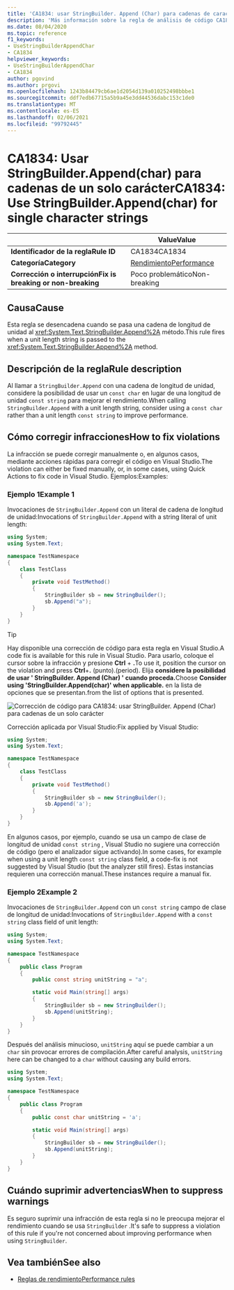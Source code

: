 ```yaml
---
title: 'CA1834: usar StringBuilder. Append (Char) para cadenas de caracteres individuales (análisis de código)'
description: 'Más información sobre la regla de análisis de código CA1834: usar StringBuilder. Append (Char) para cadenas de un solo carácter'
ms.date: 08/04/2020
ms.topic: reference
f1_keywords:
- UseStringBuilderAppendChar
- CA1834
helpviewer_keywords:
- UseStringBuilderAppendChar
- CA1834
author: pgovind
ms.author: prgovi
ms.openlocfilehash: 1243b84479cb6ae1d2054d139a010252498bbbe1
ms.sourcegitcommit: ddf7edb67715a5b9a45e3dd44536dabc153c1de0
ms.translationtype: MT
ms.contentlocale: es-ES
ms.lasthandoff: 02/06/2021
ms.locfileid: "99792445"
---
```

# <a name="ca1834-use-stringbuilderappendchar-for-single-character-strings"></a><span data-ttu-id="506ed-103">CA1834: Usar StringBuilder.Append(char) para cadenas de un solo carácter</span><span class="sxs-lookup"><span data-stu-id="506ed-103">CA1834: Use StringBuilder.Append(char) for single character strings</span></span>

| | <span data-ttu-id="506ed-104">Value</span><span class="sxs-lookup"><span data-stu-id="506ed-104">Value</span></span> |
|-|-|
| <span data-ttu-id="506ed-105">**Identificador de la regla**</span><span class="sxs-lookup"><span data-stu-id="506ed-105">**Rule ID**</span></span> |<span data-ttu-id="506ed-106">CA1834</span><span class="sxs-lookup"><span data-stu-id="506ed-106">CA1834</span></span>|
| <span data-ttu-id="506ed-107">**Categoría**</span><span class="sxs-lookup"><span data-stu-id="506ed-107">**Category**</span></span> |[<span data-ttu-id="506ed-108">Rendimiento</span><span class="sxs-lookup"><span data-stu-id="506ed-108">Performance</span></span>](performance-warnings.md)|
| <span data-ttu-id="506ed-109">**Corrección o interrupción**</span><span class="sxs-lookup"><span data-stu-id="506ed-109">**Fix is breaking or non-breaking**</span></span> |<span data-ttu-id="506ed-110">Poco problemático</span><span class="sxs-lookup"><span data-stu-id="506ed-110">Non-breaking</span></span>|

## <a name="cause"></a><span data-ttu-id="506ed-111">Causa</span><span class="sxs-lookup"><span data-stu-id="506ed-111">Cause</span></span>

<span data-ttu-id="506ed-112">Esta regla se desencadena cuando se pasa una cadena de longitud de unidad al <xref:System.Text.StringBuilder.Append%2A> método.</span><span class="sxs-lookup"><span data-stu-id="506ed-112">This rule fires when a unit length string is passed to the <xref:System.Text.StringBuilder.Append%2A> method.</span></span>

## <a name="rule-description"></a><span data-ttu-id="506ed-113">Descripción de la regla</span><span class="sxs-lookup"><span data-stu-id="506ed-113">Rule description</span></span>

<span data-ttu-id="506ed-114">Al llamar a `StringBuilder.Append` con una cadena de longitud de unidad, considere la posibilidad de usar un `const char` en lugar de una longitud de unidad `const string` para mejorar el rendimiento.</span><span class="sxs-lookup"><span data-stu-id="506ed-114">When calling `StringBuilder.Append` with a unit length string, consider using a `const char` rather than a unit length `const string` to improve performance.</span></span>

## <a name="how-to-fix-violations"></a><span data-ttu-id="506ed-115">Cómo corregir infracciones</span><span class="sxs-lookup"><span data-stu-id="506ed-115">How to fix violations</span></span>

<span data-ttu-id="506ed-116">La infracción se puede corregir manualmente o, en algunos casos, mediante acciones rápidas para corregir el código en Visual Studio.</span><span class="sxs-lookup"><span data-stu-id="506ed-116">The violation can either be fixed manually, or, in some cases, using Quick Actions to fix code in Visual Studio.</span></span> <span data-ttu-id="506ed-117">Ejemplos:</span><span class="sxs-lookup"><span data-stu-id="506ed-117">Examples:</span></span>

### <a name="example-1"></a><span data-ttu-id="506ed-118">Ejemplo 1</span><span class="sxs-lookup"><span data-stu-id="506ed-118">Example 1</span></span>

<span data-ttu-id="506ed-119">Invocaciones de `StringBuilder.Append` con un literal de cadena de longitud de unidad:</span><span class="sxs-lookup"><span data-stu-id="506ed-119">Invocations of `StringBuilder.Append` with a string literal of unit length:</span></span>

```csharp
using System;
using System.Text;

namespace TestNamespace
{
    class TestClass
    {
        private void TestMethod()
        {
            StringBuilder sb = new StringBuilder();
            sb.Append("a");
        }
    }
}
```

> [!TIP]
> <span data-ttu-id="506ed-120">Hay disponible una corrección de código para esta regla en Visual Studio.</span><span class="sxs-lookup"><span data-stu-id="506ed-120">A code fix is available for this rule in Visual Studio.</span></span> <span data-ttu-id="506ed-121">Para usarlo, coloque el cursor sobre la infracción y presione **Ctrl** + **.**</span><span class="sxs-lookup"><span data-stu-id="506ed-121">To use it, position the cursor on the violation and press **Ctrl**+**.**</span></span> <span data-ttu-id="506ed-122">(punto).</span><span class="sxs-lookup"><span data-stu-id="506ed-122">(period).</span></span> <span data-ttu-id="506ed-123">Elija **considere la posibilidad de usar ' StringBuilder. Append (Char) ' cuando proceda.**</span><span class="sxs-lookup"><span data-stu-id="506ed-123">Choose **Consider using 'StringBuilder.Append(char)' when applicable.**</span></span> <span data-ttu-id="506ed-124">en la lista de opciones que se presentan.</span><span class="sxs-lookup"><span data-stu-id="506ed-124">from the list of options that is presented.</span></span>
>
> ![Corrección de código para CA1834: usar StringBuilder. Append (Char) para cadenas de un solo carácter](media/ca1834-codefix.png)

<span data-ttu-id="506ed-126">Corrección aplicada por Visual Studio:</span><span class="sxs-lookup"><span data-stu-id="506ed-126">Fix applied by Visual Studio:</span></span>

```csharp
using System;
using System.Text;

namespace TestNamespace
{
    class TestClass
    {
        private void TestMethod()
        {
            StringBuilder sb = new StringBuilder();
            sb.Append('a');
        }
    }
}
```

<span data-ttu-id="506ed-127">En algunos casos, por ejemplo, cuando se usa un campo de clase de longitud de unidad `const string` , Visual Studio no sugiere una corrección de código (pero el analizador sigue activando).</span><span class="sxs-lookup"><span data-stu-id="506ed-127">In some cases, for example when using a unit length `const string` class field, a code-fix is not suggested by Visual Studio (but the analyzer still fires).</span></span> <span data-ttu-id="506ed-128">Estas instancias requieren una corrección manual.</span><span class="sxs-lookup"><span data-stu-id="506ed-128">These instances require a manual fix.</span></span>

### <a name="example-2"></a><span data-ttu-id="506ed-129">Ejemplo 2</span><span class="sxs-lookup"><span data-stu-id="506ed-129">Example 2</span></span>

<span data-ttu-id="506ed-130">Invocaciones de `StringBuilder.Append` con un `const string` campo de clase de longitud de unidad:</span><span class="sxs-lookup"><span data-stu-id="506ed-130">Invocations of `StringBuilder.Append` with a `const string` class field of unit length:</span></span>

```cs
using System;
using System.Text;

namespace TestNamespace
{
    public class Program
    {
        public const string unitString = "a";

        static void Main(string[] args)
        {
            StringBuilder sb = new StringBuilder();
            sb.Append(unitString);
        }
    }
}
```

<span data-ttu-id="506ed-131">Después del análisis minucioso, `unitString` aquí se puede cambiar a un `char` sin provocar errores de compilación.</span><span class="sxs-lookup"><span data-stu-id="506ed-131">After careful analysis, `unitString` here can be changed to a `char` without causing any build errors.</span></span>

```cs
using System;
using System.Text;

namespace TestNamespace
{
    public class Program
    {
        public const char unitString = 'a';

        static void Main(string[] args)
        {
            StringBuilder sb = new StringBuilder();
            sb.Append(unitString);
        }
    }
}
```

## <a name="when-to-suppress-warnings"></a><span data-ttu-id="506ed-132">Cuándo suprimir advertencias</span><span class="sxs-lookup"><span data-stu-id="506ed-132">When to suppress warnings</span></span>

<span data-ttu-id="506ed-133">Es seguro suprimir una infracción de esta regla si no le preocupa mejorar el rendimiento cuando se usa `StringBuilder` .</span><span class="sxs-lookup"><span data-stu-id="506ed-133">It's safe to suppress a violation of this rule if you're not concerned about improving performance when using `StringBuilder`.</span></span>

## <a name="see-also"></a><span data-ttu-id="506ed-134">Vea también</span><span class="sxs-lookup"><span data-stu-id="506ed-134">See also</span></span>

- [<span data-ttu-id="506ed-135">Reglas de rendimiento</span><span class="sxs-lookup"><span data-stu-id="506ed-135">Performance rules</span></span>](performance-warnings.md)
